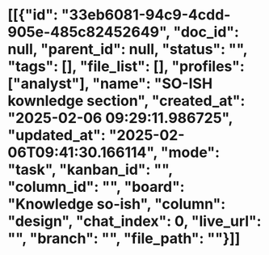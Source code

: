 # [[{"id": "33eb6081-94c9-4cdd-905e-485c82452649", "doc_id": null, "parent_id": null, "status": "", "tags": [], "file_list": [], "profiles": ["analyst"], "name": "SO-ISH kownledge section", "created_at": "2025-02-06 09:29:11.986725", "updated_at": "2025-02-06T09:41:30.166114", "mode": "task", "kanban_id": "", "column_id": "", "board": "Knowledge so-ish", "column": "design", "chat_index": 0, "live_url": "", "branch": "", "file_path": ""}]]